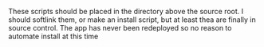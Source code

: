 These scripts should be placed in the directory above the source root.  I should softlink them, or make an install script, but at least thea are finally in source control.  The app has never been redeployed so no reason to automate install at this time
